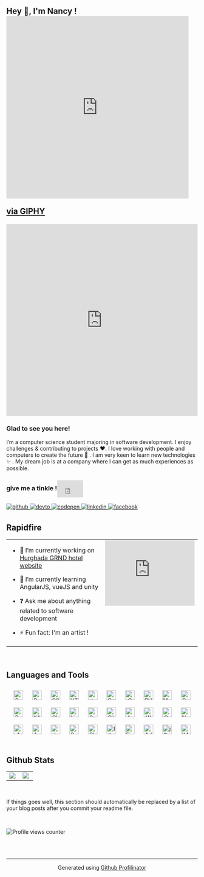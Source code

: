 ## Hey 👋, I'm Nancy !<iframe src="https://giphy.com/embed/8y2dTK5wuPpgQ" width="480" height="480" frameBorder="0" class="giphy-embed" allowFullScreen></iframe><p><a href="https://giphy.com/gifs/kateTEST-transparent-cat-gifs-8y2dTK5wuPpgQ">via GIPHY</a></p>
  

<div style="width:100%;height:0;padding-bottom:100%;position:relative;"><iframe src="https://giphy.com/embed/OZAoaW0sEMAUgmdesG" width="100%" height="100%" style="position:absolute" frameBorder="0" class="giphy-embed" allowFullScreen></iframe></div>  
  



### Glad to see you here!  
I’m a computer science student majoring in software development. I enjoy challenges & contributing to projects ❤️. I love working with people and computers to create the future 🌈 . I am very keen to learn new technologies ✨ .  My dream job is at a company where I can get as much experiences as possible.  
  



### give me a tinkle !<iframe src="https://giphy.com/embed/H4zuMszyEiULul0iq0" width="68" height="45" frameBorder="0" style="vertical-align:middle" class="giphy-embed" allowFullScreen></iframe>  
<a href="https://github.com/https://github.com/Nancy4Hany" target="_blank">
<img src=https://img.shields.io/badge/github-%2324292e.svg?&style=for-the-badge&logo=github&logoColor=white alt=github style="margin-bottom: 5px;" />
</a>
<a href="https://dev.to/https://dev.to/nancy4hany" target="_blank">
<img src=https://img.shields.io/badge/dev.to-%2308090A.svg?&style=for-the-badge&logo=dev.to&logoColor=white alt=devto style="margin-bottom: 5px;" />
</a>
<a href="https://codepen.com/https://codepen.io/nancy4hany" target="_blank">
<img src=https://img.shields.io/badge/codepen-%23131417.svg?&style=for-the-badge&logo=codepen&logoColor=white alt=codepen style="margin-bottom: 5px;" />
</a>
<a href="https://linkedin.com/in/https://www.linkedin.com/in/nancy-hanyhussein/" target="_blank">
<img src=https://img.shields.io/badge/linkedin-%231E77B5.svg?&style=for-the-badge&logo=linkedin&logoColor=white alt=linkedin style="margin-bottom: 5px;" />
</a>
<a href="https://www.facebook.com/https://www.facebook.com/nancy.hany.144/" target="_blank">
<img src=https://img.shields.io/badge/facebook-%232E87FB.svg?&style=for-the-badge&logo=facebook&logoColor=white alt=facebook style="margin-bottom: 5px;" />
</a>  
  

<br/>  


## Rapidfire  
<table><tr><td valign="top" width="50%">

- 🔭 I’m currently working on [Hurghada GRND hotel website](https://github.com/Nancy4Hany/Hurghada-GRND-hotel)  
  

- 🌱 I’m currently learning AngularJS, vueJS and unity  
  

- ❓ Ask me about anything related to software development   
  

- ⚡ Fun fact: I'm an artist !  


</td><td valign="top" width="50%">

<div style="width:100%;height:0;padding-bottom:73%;position:relative;"><iframe src="https://giphy.com/embed/QTfX9Ejfra3ZmNxh6B" width="100%" height="100%" style="position:absolute" frameBorder="0" class="giphy-embed" allowFullScreen></iframe></div>  


</td></tr></table>  

<br/>  


## Languages and Tools  
<div align="center">  
<img style="margin: 10px" src="https://profilinator.rishav.dev/skills-assets/react-original-wordmark.svg" alt="React" height="25" />  
<img style="margin: 10px" src="https://profilinator.rishav.dev/skills-assets/bootstrap-plain.svg" alt="Bootstrap" height="25" />  
<img style="margin: 10px" src="https://profilinator.rishav.dev/skills-assets/css3-original-wordmark.svg" alt="CSS3" height="25" />  
<img style="margin: 10px" src="https://profilinator.rishav.dev/skills-assets/html5-original-wordmark.svg" alt="HTML5" height="25" />  
<img style="margin: 10px" src="https://profilinator.rishav.dev/skills-assets/javascript-original.svg" alt="JavaScript" height="25" />  
<img style="margin: 10px" src="https://profilinator.rishav.dev/skills-assets/cplusplus-original.svg" alt="C++" height="25" />  
<img style="margin: 10px" src="https://profilinator.rishav.dev/skills-assets/c-original.svg" alt="C" height="25" />  
<img style="margin: 10px" src="https://profilinator.rishav.dev/skills-assets/php-original.svg" alt="PHP" height="25" />  
<img style="margin: 10px" src="https://profilinator.rishav.dev/skills-assets/mysql-original-wordmark.svg" alt="MySQL" height="25" />  
<img style="margin: 10px" src="https://profilinator.rishav.dev/skills-assets/python-original.svg" alt="Python" height="25" />  
<img style="margin: 10px" src="https://profilinator.rishav.dev/skills-assets/gnu_bash-icon.svg" alt="Bash" height="25" />  
<img style="margin: 10px" src="https://profilinator.rishav.dev/skills-assets/xampp.png" alt="XAMPP" height="25" />  
<img style="margin: 10px" src="https://profilinator.rishav.dev/skills-assets/logo-title.svg" alt="Chart.js" height="25" />  
<img style="margin: 10px" src="https://profilinator.rishav.dev/skills-assets/linux-original.svg" alt="Linux" height="25" />  
<img style="margin: 10px" src="https://profilinator.rishav.dev/skills-assets/sass-original.svg" alt="Sass" height="25" />  
<img style="margin: 10px" src="https://profilinator.rishav.dev/skills-assets/git-scm-icon.svg" alt="Git" height="25" />  
<img style="margin: 10px" src="https://profilinator.rishav.dev/skills-assets/arduino.png" alt="Arduino" height="25" />  
<img style="margin: 10px" src="https://profilinator.rishav.dev/skills-assets/wordpress.png" alt="WordPress" height="25" />  
<img style="margin: 10px" src="https://profilinator.rishav.dev/skills-assets/graphql.png" alt="GraphQL" height="25" />  
<img style="margin: 10px" src="https://profilinator.rishav.dev/skills-assets/nodejs-original-wordmark.svg" alt="Node.js" height="25" />  
<img style="margin: 10px" src="https://profilinator.rishav.dev/skills-assets/amazonwebservices-original-wordmark.svg" alt="AWS" height="25" />  
<img style="margin: 10px" src="https://profilinator.rishav.dev/skills-assets/angularjs-original.svg" alt="Angular" height="25" />  
<img style="margin: 10px" src="https://profilinator.rishav.dev/skills-assets/java-original-wordmark.svg" alt="Java" height="25" />  
<img style="margin: 10px" src="https://profilinator.rishav.dev/skills-assets/springio-icon.svg" alt="Spring" height="25" />  
<img style="margin: 10px" src="https://profilinator.rishav.dev/skills-assets/photoshop-plain.svg" alt="Photoshop" height="25" />  
<img style="margin: 10px" src="https://profilinator.rishav.dev/skills-assets/adobe_illustrator-icon.svg" alt="Illustrator" height="25" />  
<img style="margin: 10px" src="https://profilinator.rishav.dev/skills-assets/figma-icon.svg" alt="Figma" height="25" />  
<img style="margin: 10px" src="https://profilinator.rishav.dev/skills-assets/adobexd.png" alt="Adobe XD" height="25" />  
<img style="margin: 10px" src="https://profilinator.rishav.dev/skills-assets/jquery.png" alt="jQuery" height="25" />  
<img style="margin: 10px" src="https://profilinator.rishav.dev/skills-assets/xaml.png" alt="XAML" height="25" />  
</div>  

<br/>  


## Github Stats  
<table><tr><td valign="top" width="50%">

<img src="https://github-readme-stats.vercel.app/api?username=Nancy4Hany&show_icons=true&count_private=true&hide_border=true" align="left" />

</td><td valign="top" width="50%">

<img src="https://github-readme-stats.vercel.app/api/top-langs/?username=Nancy4Hany&hide_border=true&layout=compact" align="left" />

</td></tr></table>  

<br/>  

<!-- BLOG-POST-LIST:START -->  
If things goes well, this section should automatically be replaced by a list of your blog posts after you commit your readme file. 
<!-- BLOG-POST-LIST:END -->  

<br/>  

![Profile views counter](https://komarev.com/ghpvc/?username=Nancy4Hany&&style=flat-square)  
  

<br/>  


<br />

----
<div align="center">Generated using <a href="https://profilinator.rishav.dev/" target="_blank">Github Profilinator</a></div>
